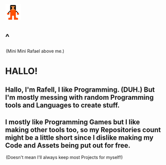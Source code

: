 <img src="big_mini_mini_rafael.png" align=center>
<h1>             ^          </h1>
<legend>(Mini Mini Rafael above me.)</legend>
<h1>HALLO!</h1>
<h2>Hallo, I'm Rafell, I like Programming. (DUH.) But I'm mostly messing with random Programming tools and Languages to create stuff.</h2>
<h2>I mostly like Programming Games but I like making other tools too, so my Repositories count might be a little short since I dislike making my Code and Assets being put out for free.</h2>
<legend>(Doesn't mean I'll always keep most Projects for myself!)</legend>
